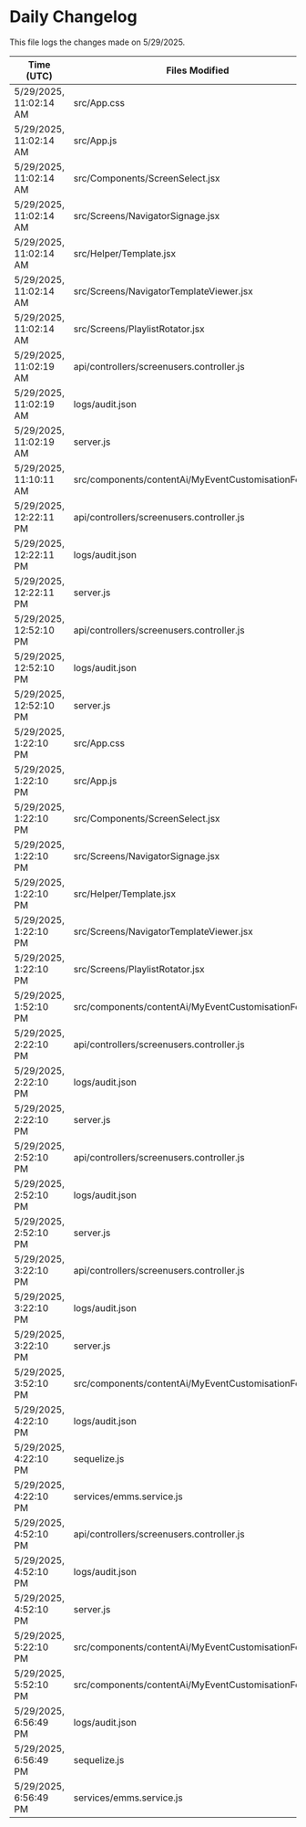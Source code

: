 # Daily Changelog

This file logs the changes made on 5/29/2025.

| Time (UTC)             | Files Modified                    | Changes (Addition/Deletion) |
|------------------------|-----------------------------------|-----------------------------|
| 5/29/2025, 11:02:14 AM | src/App.css | 0 Additions & 0 Deletions |
| 5/29/2025, 11:02:14 AM | src/App.js | 0 Additions & 2 Deletions |
| 5/29/2025, 11:02:14 AM | src/Components/ScreenSelect.jsx | 5 Additions & 14 Deletions |
| 5/29/2025, 11:02:14 AM | src/Screens/NavigatorSignage.jsx | 183 Additions & 2 Deletions |
| 5/29/2025, 11:02:14 AM | src/Helper/Template.jsx | 0 Additions & 0 Deletions |
| 5/29/2025, 11:02:14 AM | src/Screens/NavigatorTemplateViewer.jsx | 0 Additions & 0 Deletions |
| 5/29/2025, 11:02:14 AM | src/Screens/PlaylistRotator.jsx | 0 Additions & 0 Deletions |
| 5/29/2025, 11:02:19 AM | api/controllers/screenusers.controller.js | 4 Additions & 4 Deletions|
| 5/29/2025, 11:02:19 AM | logs/audit.json | 10 Additions & 10 Deletions|
| 5/29/2025, 11:02:19 AM | server.js | 6 Additions & 0 Deletions|
| 5/29/2025, 11:10:11 AM | src/components/contentAi/MyEventCustomisationForm.js | 1 Additions & 1 Deletions|
| 5/29/2025, 12:22:11 PM | api/controllers/screenusers.controller.js | 8 Additions & 8 Deletions|
| 5/29/2025, 12:22:11 PM | logs/audit.json | 10 Additions & 10 Deletions|
| 5/29/2025, 12:22:11 PM | server.js | 6 Additions & 0 Deletions|
| 5/29/2025, 12:52:10 PM | api/controllers/screenusers.controller.js | 8 Additions & 8 Deletions|
| 5/29/2025, 12:52:10 PM | logs/audit.json | 10 Additions & 10 Deletions|
| 5/29/2025, 12:52:10 PM | server.js | 6 Additions & 0 Deletions|
| 5/29/2025, 1:22:10 PM | src/App.css | 0 Additions & 0 Deletions|
| 5/29/2025, 1:22:10 PM | src/App.js | 0 Additions & 2 Deletions|
| 5/29/2025, 1:22:10 PM | src/Components/ScreenSelect.jsx | 5 Additions & 14 Deletions|
| 5/29/2025, 1:22:10 PM | src/Screens/NavigatorSignage.jsx | 183 Additions & 2 Deletions|
| 5/29/2025, 1:22:10 PM | src/Helper/Template.jsx | 0 Additions & 0 Deletions|
| 5/29/2025, 1:22:10 PM | src/Screens/NavigatorTemplateViewer.jsx | 0 Additions & 0 Deletions|
| 5/29/2025, 1:22:10 PM | src/Screens/PlaylistRotator.jsx | 0 Additions & 0 Deletions|
| 5/29/2025, 1:52:10 PM | src/components/contentAi/MyEventCustomisationForm.js | 1 Additions & 1 Deletions|
| 5/29/2025, 2:22:10 PM | api/controllers/screenusers.controller.js | 8 Additions & 8 Deletions|
| 5/29/2025, 2:22:10 PM | logs/audit.json | 10 Additions & 10 Deletions|
| 5/29/2025, 2:22:10 PM | server.js | 6 Additions & 0 Deletions|
| 5/29/2025, 2:52:10 PM | api/controllers/screenusers.controller.js | 8 Additions & 8 Deletions|
| 5/29/2025, 2:52:10 PM | logs/audit.json | 10 Additions & 10 Deletions|
| 5/29/2025, 2:52:10 PM | server.js | 6 Additions & 0 Deletions|
| 5/29/2025, 3:22:10 PM | api/controllers/screenusers.controller.js | 8 Additions & 8 Deletions|
| 5/29/2025, 3:22:10 PM | logs/audit.json | 10 Additions & 10 Deletions|
| 5/29/2025, 3:22:10 PM | server.js | 6 Additions & 0 Deletions|
| 5/29/2025, 3:52:10 PM | src/components/contentAi/MyEventCustomisationForm.js | 1 Additions & 1 Deletions|
| 5/29/2025, 4:22:10 PM | logs/audit.json | 15 Additions & 15 Deletions|
| 5/29/2025, 4:22:10 PM | sequelize.js | 0 Additions & 1 Deletions|
| 5/29/2025, 4:22:10 PM | services/emms.service.js | 1 Additions & 1 Deletions|
| 5/29/2025, 4:52:10 PM | api/controllers/screenusers.controller.js | 8 Additions & 8 Deletions|
| 5/29/2025, 4:52:10 PM | logs/audit.json | 10 Additions & 10 Deletions|
| 5/29/2025, 4:52:10 PM | server.js | 6 Additions & 0 Deletions|
| 5/29/2025, 5:22:10 PM | src/components/contentAi/MyEventCustomisationForm.js | 1 Additions & 1 Deletions|
| 5/29/2025, 5:52:10 PM | src/components/contentAi/MyEventCustomisationForm.js | 1 Additions & 1 Deletions|
| 5/29/2025, 6:56:49 PM | logs/audit.json | 15 Additions & 15 Deletions|
| 5/29/2025, 6:56:49 PM | sequelize.js | 0 Additions & 1 Deletions|
| 5/29/2025, 6:56:49 PM | services/emms.service.js | 1 Additions & 1 Deletions|
